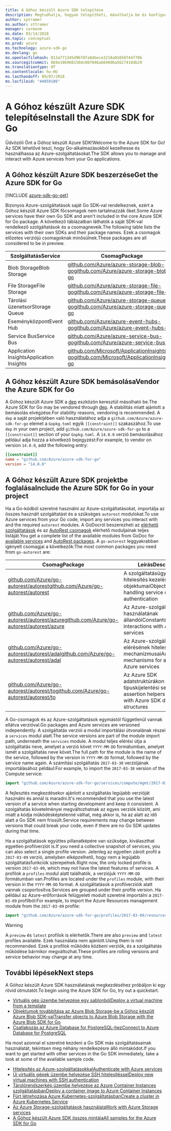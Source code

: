 ```yaml
---
title: A Góhoz készült Azure SDK telepítése
description: Megtudhatja, hogyan telepítheti, másolhatja be és konfigurálhatja a Góhoz készült Azure SDK-t.
author: sptramer
ms.author: sttramer
manager: carmonm
ms.date: 03/14/2018
ms.topic: conceptual
ms.prod: azure
ms.technology: azure-sdk-go
ms.devlang: go
ms.openlocfilehash: 013a771345d96f0fa8dbece3218a01650744f70b
ms.sourcegitcommit: 8b9e10b960150dc08f046ab840d6a5627410db29
ms.translationtype: HT
ms.contentlocale: hu-HU
ms.lasthandoff: 09/07/2018
ms.locfileid: "44059186"
---
```

# <a name="install-the-azure-sdk-for-go"></a><span data-ttu-id="ffbed-103">A Góhoz készült Azure SDK telepítése</span><span class="sxs-lookup"><span data-stu-id="ffbed-103">Install the Azure SDK for Go</span></span>

<span data-ttu-id="ffbed-104">Üdvözöli Önt a Góhoz készült Azure SDK!</span><span class="sxs-lookup"><span data-stu-id="ffbed-104">Welcome to the Azure SDK for Go!</span></span> <span data-ttu-id="ffbed-105">Az SDK lehetővé teszi, hogy Go-alkalmazásokból kezelhesse és használhassa az Azure-szolgáltatásokat.</span><span class="sxs-lookup"><span data-stu-id="ffbed-105">The SDK allows you to manage and interact with Azure services from your Go applications.</span></span>

## <a name="get-the-azure-sdk-for-go"></a><span data-ttu-id="ffbed-106">A Góhoz készült Azure SDK beszerzése</span><span class="sxs-lookup"><span data-stu-id="ffbed-106">Get the Azure SDK for Go</span></span>

[!INCLUDE [azure-sdk-go-get](includes/azure-sdk-go-get.md)]

<span data-ttu-id="ffbed-107">Bizonyos Azure-szolgáltatások saját Go SDK-val rendelkeznek, ezért a Góhoz készült Azure SDK főcsomagok nem tartalmazzák őket.</span><span class="sxs-lookup"><span data-stu-id="ffbed-107">Some Azure services have their own Go SDK and aren't included in the core Azure SDK for Go package.</span></span> <span data-ttu-id="ffbed-108">A következő táblázatban láthatók a saját SDK-val rendelkező szolgáltatások és a csomagneveik.</span><span class="sxs-lookup"><span data-stu-id="ffbed-108">The following table lists the services with their own SDKs and their package names.</span></span> <span data-ttu-id="ffbed-109">Ezek a csomagok előzetes verziójú csomagoknak minősülnek.</span><span class="sxs-lookup"><span data-stu-id="ffbed-109">These packages are all considered to be in preview.</span></span>

| <span data-ttu-id="ffbed-110">Szolgáltatás</span><span class="sxs-lookup"><span data-stu-id="ffbed-110">Service</span></span> | <span data-ttu-id="ffbed-111">Csomag</span><span class="sxs-lookup"><span data-stu-id="ffbed-111">Package</span></span> |
|---------|---------|
| <span data-ttu-id="ffbed-112">Blob Storage</span><span class="sxs-lookup"><span data-stu-id="ffbed-112">Blob Storage</span></span> | [<span data-ttu-id="ffbed-113">github.com/Azure/azure-storage-blob-go</span><span class="sxs-lookup"><span data-stu-id="ffbed-113">github.com/Azure/azure-storage-blob-go</span></span>](https://github.com/Azure/azure-storage-blob-go) |
| <span data-ttu-id="ffbed-114">File Storage</span><span class="sxs-lookup"><span data-stu-id="ffbed-114">File Storage</span></span> | [<span data-ttu-id="ffbed-115">github.com/Azure/azure-storage-file-go</span><span class="sxs-lookup"><span data-stu-id="ffbed-115">github.com/Azure/azure-storage-file-go</span></span>](https://github.com/Azure/azure-storage-file-go) |
| <span data-ttu-id="ffbed-116">Tárolási üzenetsor</span><span class="sxs-lookup"><span data-stu-id="ffbed-116">Storage Queue</span></span> | [<span data-ttu-id="ffbed-117">github.com/Azure/azure-storage-queue-go</span><span class="sxs-lookup"><span data-stu-id="ffbed-117">github.com/Azure/azure-storage-queue-go</span></span>](https://github.com/Azure/azure-storage-queue-go) |
| <span data-ttu-id="ffbed-118">Eseményközpont</span><span class="sxs-lookup"><span data-stu-id="ffbed-118">Event Hub</span></span> | [<span data-ttu-id="ffbed-119">github.com/Azure/azure-event-hubs-go</span><span class="sxs-lookup"><span data-stu-id="ffbed-119">github.com/Azure/azure-event-hubs-go</span></span>](https://github.com/Azure/azure-event-hubs-go) |
| <span data-ttu-id="ffbed-120">Service Bus</span><span class="sxs-lookup"><span data-stu-id="ffbed-120">Service Bus</span></span> | [<span data-ttu-id="ffbed-121">github.com/Azure/azure-service-bus-go</span><span class="sxs-lookup"><span data-stu-id="ffbed-121">github.com/Azure/azure-service-bus-go</span></span>](https://github.com/Azure/azure-service-bus-go) |
| <span data-ttu-id="ffbed-122">Application Insights</span><span class="sxs-lookup"><span data-stu-id="ffbed-122">Application Insights</span></span> | [<span data-ttu-id="ffbed-123">github.com/Microsoft/ApplicationInsights-go</span><span class="sxs-lookup"><span data-stu-id="ffbed-123">github.com/Microsoft/ApplicationInsights-go</span></span>](https://github.com/Microsoft/ApplicationInsights-go) |

## <a name="vendor-the-azure-sdk-for-go"></a><span data-ttu-id="ffbed-124">A Góhoz készült Azure SDK bemásolása</span><span class="sxs-lookup"><span data-stu-id="ffbed-124">Vendor the Azure SDK for Go</span></span>

<span data-ttu-id="ffbed-125">A Góhoz készült Azure SDK a [dep](https://github.com/golang/dep) eszközön keresztül másolható be.</span><span class="sxs-lookup"><span data-stu-id="ffbed-125">The Azure SDK for Go may be vendored through [dep](https://github.com/golang/dep).</span></span> <span data-ttu-id="ffbed-126">A stabilitás miatt ajánlott a bemásolás elvégzése.</span><span class="sxs-lookup"><span data-stu-id="ffbed-126">For stability reasons, vendoring is recommended.</span></span> <span data-ttu-id="ffbed-127">A `dep` a saját projektjében való használatához adja a `github.com/Azure/azure-sdk-for-go` elemet a `Gopkg.toml` egyik `[[constraint]]` szakaszához.</span><span class="sxs-lookup"><span data-stu-id="ffbed-127">To use `dep` in your own project, add `github.com/Azure/azure-sdk-for-go` to a `[[constraint]]` section of your `Gopkg.toml`.</span></span> <span data-ttu-id="ffbed-128">A `14.0.0` verzió bemásolásához például adja hozzá a következő bejegyzést:</span><span class="sxs-lookup"><span data-stu-id="ffbed-128">For example, to vendor on version `14.0.0`, add the following entry:</span></span>

```toml
[[constraint]]
name = "github.com/Azure/azure-sdk-for-go"
version = "14.0.0"
```

## <a name="include-the-azure-sdk-for-go-in-your-project"></a><span data-ttu-id="ffbed-129">A Góhoz készült Azure SDK projektbe foglalása</span><span class="sxs-lookup"><span data-stu-id="ffbed-129">Include the Azure SDK for Go in your project</span></span>

<span data-ttu-id="ffbed-130">Ha a Go-kódból szeretné használni az Azure-szolgáltatásokat, importálja az összes használt szolgáltatást és a szükséges `autorest` modulokat.</span><span class="sxs-lookup"><span data-stu-id="ffbed-130">To use Azure services from your Go code, import any services you interact with and the required `autorest` modules.</span></span>
<span data-ttu-id="ffbed-131">A GoDocról beszerezheti az [elérhető szolgáltatások](https://godoc.org/github.com/Azure/azure-sdk-for-go) és az [AutoRest csomagok](https://godoc.org/github.com/Azure/go-autorest) elérhető moduljainak teljes listáját.</span><span class="sxs-lookup"><span data-stu-id="ffbed-131">You get a complete list of the available modules from GoDoc for [available services](https://godoc.org/github.com/Azure/azure-sdk-for-go) and [AutoRest packages](https://godoc.org/github.com/Azure/go-autorest).</span></span> <span data-ttu-id="ffbed-132">A `go-autorest` leggyakrabban igényelt csomagjai a következők:</span><span class="sxs-lookup"><span data-stu-id="ffbed-132">The most common packages you need from `go-autorest` are:</span></span>

| <span data-ttu-id="ffbed-133">Csomag</span><span class="sxs-lookup"><span data-stu-id="ffbed-133">Package</span></span> | <span data-ttu-id="ffbed-134">Leírás</span><span class="sxs-lookup"><span data-stu-id="ffbed-134">Description</span></span> |
|---------|-------------|
| <span data-ttu-id="ffbed-135">[github.com/Azure/go-autorest/autorest][autorest]</span><span class="sxs-lookup"><span data-stu-id="ffbed-135">[github.com/Azure/go-autorest/autorest][autorest]</span></span> | <span data-ttu-id="ffbed-136">A szolgáltatásügyfél-hitelesítés kezelésének objektumai</span><span class="sxs-lookup"><span data-stu-id="ffbed-136">Objects for handling service client authentication</span></span> |
| <span data-ttu-id="ffbed-137">[github.com/Azure/go-autorest/autorest/azure][autorest/azure]</span><span class="sxs-lookup"><span data-stu-id="ffbed-137">[github.com/Azure/go-autorest/autorest/azure][autorest/azure]</span></span> | <span data-ttu-id="ffbed-138">Az Azure-szolgáltatások használatának állandói</span><span class="sxs-lookup"><span data-stu-id="ffbed-138">Constants for interactions with Azure services</span></span> |
| <span data-ttu-id="ffbed-139">[github.com/Azure/go-autorest/autorest/adal][autorest/adal]</span><span class="sxs-lookup"><span data-stu-id="ffbed-139">[github.com/Azure/go-autorest/autorest/adal][autorest/adal]</span></span> | <span data-ttu-id="ffbed-140">Az Azure-szolgáltatások elérésének hitelesítési mechanizmusai</span><span class="sxs-lookup"><span data-stu-id="ffbed-140">Authentication mechanisms for accessing Azure services</span></span> |
| <span data-ttu-id="ffbed-141">[github.com/Azure/go-autorest/autorest/to][autorest/to]</span><span class="sxs-lookup"><span data-stu-id="ffbed-141">[github.com/Azure/go-autorest/autorest/to][autorest/to]</span></span> | <span data-ttu-id="ffbed-142">Az Azure SDK adatstruktúrákon működő típuskijelentési segítők</span><span class="sxs-lookup"><span data-stu-id="ffbed-142">Type assertion helpers for working with Azure SDK data structures</span></span> |

[autorest]: https://godoc.org/github.com/Azure/go-autorest/autorest
[autorest/azure]: https://godoc.org/github.com/Azure/go-autorest/autorest/azure
[autorest/adal]: https://godoc.org/github.com/Azure/go-autorest/autorest/adal
[autorest/to]: https://godoc.org/github.com/Azure/go-autorest/autorest/to

<span data-ttu-id="ffbed-143">A Go-csomagok és az Azure-szolgáltatások egymástól függetlenül vannak ellátva verzióval.</span><span class="sxs-lookup"><span data-stu-id="ffbed-143">Go packages and Azure services are versioned independently.</span></span> <span data-ttu-id="ffbed-144">A szolgáltatás verziói a modul importálási útvonalának részei a `services` modul alatt.</span><span class="sxs-lookup"><span data-stu-id="ffbed-144">The service versions are part of the module import path, underneath the `services` module.</span></span> <span data-ttu-id="ffbed-145">A modul teljes elérési útja a szolgáltatás neve, amelyet a verzió követ `YYYY-MM-DD` formátumban, amelyet ismét a szolgáltatás neve követ.</span><span class="sxs-lookup"><span data-stu-id="ffbed-145">The full path for the module is the name of the service, followed by the version in `YYYY-MM-DD` format, followed by the service name again.</span></span> <span data-ttu-id="ffbed-146">A számítási szolgáltatás `2017-03-30` verziójának importálásához például:</span><span class="sxs-lookup"><span data-stu-id="ffbed-146">For example, to import the `2017-03-30` version of the Compute service:</span></span>

```go
import "github.com/Azure/azure-sdk-for-go/services/compute/mgmt/2017-03-30/compute"
```

<span data-ttu-id="ffbed-147">A fejlesztés megkezdésekor ajánlott a szolgáltatás legújabb verzióját használni és annál is maradni.</span><span class="sxs-lookup"><span data-stu-id="ffbed-147">It's recommended that you use the latest version of a service when starting development and keep it consistent.</span></span>
<span data-ttu-id="ffbed-148">A szolgáltatás követelményei megváltozhatnak az egyes verziók között, ami miatt a kódja működésképtelenné válhat, még akkor is, ha az alatt az idő alatt a Go SDK nem frissült.</span><span class="sxs-lookup"><span data-stu-id="ffbed-148">Service requirements may change between versions that could break your code, even if there are no Go SDK updates during that time.</span></span>

<span data-ttu-id="ffbed-149">Ha a szolgáltatások együttes pillanatképére van szüksége, kiválaszthat egyetlen profilverziót is.</span><span class="sxs-lookup"><span data-stu-id="ffbed-149">If you need a collective snapshot of services, you can also select a single profile version.</span></span> <span data-ttu-id="ffbed-150">Jelenleg az egyetlen zárolt profil a `2017-03-09` verzió, amelyben elképzelhető, hogy nem a legújabb szolgáltatásfunkciók szerepelnek.</span><span class="sxs-lookup"><span data-stu-id="ffbed-150">Right now, the only locked profile is version `2017-03-09`, which may not have the latest features of services.</span></span> <span data-ttu-id="ffbed-151">A profilok a `profiles` modul alatt találhatók, a verziójuk `YYYY-MM-DD` formátumban van.</span><span class="sxs-lookup"><span data-stu-id="ffbed-151">Profiles are located under the `profiles` module, with their version in the `YYYY-MM-DD` format.</span></span> <span data-ttu-id="ffbed-152">A szolgáltatások a profilverzióik alatt vannak csoportosítva.</span><span class="sxs-lookup"><span data-stu-id="ffbed-152">Services are grouped under their profile version.</span></span> <span data-ttu-id="ffbed-153">Ha például az Azure-erőforrások felügyeleti modult szeretné importálni a `2017-03-09` profilból:</span><span class="sxs-lookup"><span data-stu-id="ffbed-153">For example, to import the Azure Resources management module from the `2017-03-09` profile:</span></span>

```go
import "github.com/Azure/azure-sdk-for-go/profiles/2017-03-09/resources/mgmt/resources"
```

> [!WARNING]
> <span data-ttu-id="ffbed-154">A `preview` és `latest` profilok is elérhetők.</span><span class="sxs-lookup"><span data-stu-id="ffbed-154">There are also `preview` and `latest` profiles available.</span></span> <span data-ttu-id="ffbed-155">Ezek használata nem ajánlott.</span><span class="sxs-lookup"><span data-stu-id="ffbed-155">Using them is not recommended.</span></span> <span data-ttu-id="ffbed-156">Ezek a profilok működés közbeni verziók, és a szolgáltatás működése bármikor megváltozhat.</span><span class="sxs-lookup"><span data-stu-id="ffbed-156">These profiles are rolling versions and service behavior may change at any time.</span></span>

## <a name="next-steps"></a><span data-ttu-id="ffbed-157">További lépések</span><span class="sxs-lookup"><span data-stu-id="ffbed-157">Next steps</span></span>

<span data-ttu-id="ffbed-158">A Góhoz készült Azure SDK használatának megkezdéséhez próbáljon ki egy rövid útmutatót.</span><span class="sxs-lookup"><span data-stu-id="ffbed-158">To begin using the Azure SDK for Go, try out a quickstart.</span></span>

* [<span data-ttu-id="ffbed-159">Virtuális gép üzembe helyezése egy sablonból</span><span class="sxs-lookup"><span data-stu-id="ffbed-159">Deploy a virtual machine from a template</span></span>](azure-sdk-go-qs-vm.md)
* [<span data-ttu-id="ffbed-160">Objektumok továbbítása az Azure Blob Storage-be a Góhoz készült Azure Blob SDK-val</span><span class="sxs-lookup"><span data-stu-id="ffbed-160">Transfer objects to Azure Blob Storage with the Azure Blob SDK for Go</span></span>](/azure/storage/blobs/storage-quickstart-blobs-go?toc=%2fgo%2fazure%2ftoc.json)
* [<span data-ttu-id="ffbed-161">Csatlakozás az Azure Database for PostgreSQL-hez</span><span class="sxs-lookup"><span data-stu-id="ffbed-161">Connect to Azure Database for PostgreSQL</span></span>](/azure/postgresql/connect-go?toc=%2fgo%2fazure%2ftoc.json)

<span data-ttu-id="ffbed-162">Ha most azonnal el szeretné kezdeni a Go SDK más szolgáltatásainak használatát, tekintsen meg néhány rendelkezésre álló mintakódot.</span><span class="sxs-lookup"><span data-stu-id="ffbed-162">If you want to get started with other services in the Go SDK immediately, take a look at some of the available sample code.</span></span>

* [<span data-ttu-id="ffbed-163">Hitelesítés az Azure-szolgáltatásokkal</span><span class="sxs-lookup"><span data-stu-id="ffbed-163">Authenticate with Azure services</span></span>](https://github.com/Azure-Samples/azure-sdk-for-go-samples/tree/master/iam)
* [<span data-ttu-id="ffbed-164">Új virtuális gépek üzembe helyezése SSH hitelesítéssel</span><span class="sxs-lookup"><span data-stu-id="ffbed-164">Deploy new virtual machines with SSH authentication</span></span>](https://github.com/Azure-Samples/azure-sdk-for-go-samples/tree/master/compute)
* [<span data-ttu-id="ffbed-165">Tárolórendszerkép üzembe helyezése az Azure Container Instances szolgáltatásban</span><span class="sxs-lookup"><span data-stu-id="ffbed-165">Deploy a container image to Azure Container Instances</span></span>](https://github.com/Azure-Samples/azure-sdk-for-go-samples/tree/master/containerinstance)
* [<span data-ttu-id="ffbed-166">Fürt létrehozása Azure Kubernetes-szolgáltatásban</span><span class="sxs-lookup"><span data-stu-id="ffbed-166">Create a cluster in Azure Kubernetes Service</span></span>](https://github.com/Azure-Samples/azure-sdk-for-go-samples/tree/master/containerservice)
* [<span data-ttu-id="ffbed-167">Az Azure Storage-szolgáltatások használata</span><span class="sxs-lookup"><span data-stu-id="ffbed-167">Work with Azure Storage services</span></span>](https://github.com/Azure-Samples/azure-sdk-for-go-samples/tree/master/storage)
* [<span data-ttu-id="ffbed-168">A Góhoz készült Azure SDK összes mintája</span><span class="sxs-lookup"><span data-stu-id="ffbed-168">All samples for the Azure SDK for Go</span></span>](https://github.com/azure-samples/azure-sdk-for-go-samples)
